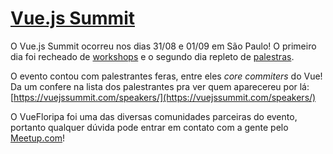 # [Vue.js Summit](https://vuejssummit.com/)

O Vue.js Summit ocorreu nos dias 31/08 e 01/09 em São Paulo! O primeiro dia foi recheado de [workshops](https://vuejssummit.com/workshops/) e o segundo dia repleto de [palestras](https://vuejssummit.com/schedule/).

O evento contou com palestrantes feras, entre eles *core commiters* do Vue! Da um confere na lista dos palestrantes pra ver quem aparecereu por lá: [https://vuejssummit.com/speakers/](https://vuejssummit.com/speakers/)

O VueFloripa foi uma das diversas comunidades parceiras do evento, portanto qualquer dúvida pode entrar em contato com a gente pelo [Meetup.com](https://www.meetup.com/pt-BR/vuefloripa/)!